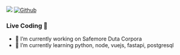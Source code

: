 ![](https://visitor-badge.laobi.icu/badge?page_id=CharalambosIoannou.CharalambosIoannou) [![Github](https://img.shields.io/github/followers/CharalambosIoannou?label=Follow&style=social)](https://github.com/CharalambosIoannou)

### Live Coding 👋


- 🔭 I’m currently working on Safemore Duta Corpora
- 🌱 I’m currently learning python, node, vuejs, fastapi, postgresql
